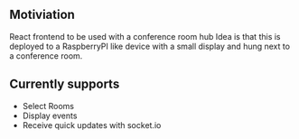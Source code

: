 ## Motiviation
React frontend to be used with a conference room hub
Idea is that this is deployed to a RaspberryPI like device with a small display and hung next to a conference room.

## Currently supports 
- Select Rooms 
- Display events 
- Receive quick updates with socket.io
